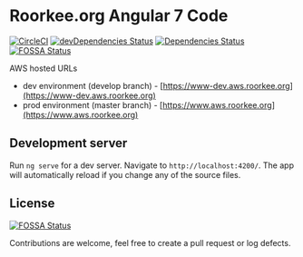# Roorkee.org Angular 7 Code
[![CircleCI](https://circleci.com/gh/amitrke/ngrke.svg?style=svg)](https://circleci.com/gh/amitrke/ngrke)
[![devDependencies Status](https://david-dm.org/amitrke/ngrke/dev-status.svg)](https://david-dm.org/amitrke/ngrke?type=dev)
[![Dependencies Status](https://david-dm.org/amitrke/ngrke/status.svg)](https://david-dm.org/amitrke/ngrke)
[![FOSSA Status](https://app.fossa.io/api/projects/git%2Bgithub.com%2Famitrke%2Fngrke.svg?type=shield)](https://app.fossa.io/projects/git%2Bgithub.com%2Famitrke%2Fngrke?ref=badge_shield)

AWS hosted URLs
* dev environment (develop branch) - [https://www-dev.aws.roorkee.org](https://www-dev.aws.roorkee.org)
* prod environment (master branch) - [https://www.aws.roorkee.org](https://www.aws.roorkee.org)

## Development server

Run `ng serve` for a dev server. Navigate to `http://localhost:4200/`. The app will automatically reload if you change any of the source files.

## License
[![FOSSA Status](https://app.fossa.io/api/projects/git%2Bgithub.com%2Famitrke%2Fngrke.svg?type=large)](https://app.fossa.io/projects/git%2Bgithub.com%2Famitrke%2Fngrke?ref=badge_large)

Contributions are welcome, feel free to create a pull request or log defects.
